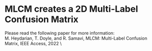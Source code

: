 # MLCM creates a 2D Multi-Label Confusion Matrix 
Please read the following paper for more information: \
    M. Heydarian, T. Doyle, and R. Samavi, MLCM: Multi-Label Confusion Matrix, 
    IEEE Access, 2022 \
